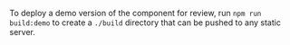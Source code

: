 To deploy a demo version of the component for review, run `npm run build:demo` to create a `./build` directory that can be pushed to any static server.
